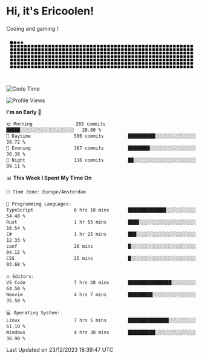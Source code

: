 # Hi, it's Ericoolen!
Coding and gaming！

<picture>
  <source media="(prefers-color-scheme: dark)" srcset="https://raw.githubusercontent.com/Eric-Song-Nop/Eric-Song-Nop/output/github-contribution-grid-snake-dark.svg">
  <source media="(prefers-color-scheme: light)" srcset="https://raw.githubusercontent.com/Eric-Song-Nop/Eric-Song-Nop/output/github-contribution-grid-snake.svg">
  <img alt="github contribution grid snake animation" src="https://raw.githubusercontent.com/Eric-Song-Nop/Eric-Song-Nop/output/github-contribution-grid-snake.svg">
</picture>

<!--START_SECTION:waka-->
![Code Time](http://img.shields.io/badge/Code%20Time-1%2C118%20hrs%2036%20mins-blue)

![Profile Views](http://img.shields.io/badge/Profile%20Views-1-blue)

**I'm an Early 🐤** 

```text
🌞 Morning                265 commits         █████░░░░░░░░░░░░░░░░░░░░   20.80 % 
🌆 Daytime                506 commits         ██████████░░░░░░░░░░░░░░░   39.72 % 
🌃 Evening                387 commits         ████████░░░░░░░░░░░░░░░░░   30.38 % 
🌙 Night                  116 commits         ██░░░░░░░░░░░░░░░░░░░░░░░   09.11 % 
```


📊 **This Week I Spent My Time On** 

```text
🕑︎ Time Zone: Europe/Amsterdam

💬 Programming Languages: 
TypeScript               6 hrs 18 mins       ██████████████░░░░░░░░░░░   54.40 % 
Rust                     1 hr 55 mins        ████░░░░░░░░░░░░░░░░░░░░░   16.54 % 
C#                       1 hr 25 mins        ███░░░░░░░░░░░░░░░░░░░░░░   12.33 % 
conf                     28 mins             █░░░░░░░░░░░░░░░░░░░░░░░░   04.12 % 
CSS                      25 mins             █░░░░░░░░░░░░░░░░░░░░░░░░   03.68 % 

🔥 Editors: 
VS Code                  7 hrs 28 mins       ████████████████░░░░░░░░░   64.50 % 
Neovim                   4 hrs 7 mins        █████████░░░░░░░░░░░░░░░░   35.50 % 

💻 Operating System: 
Linux                    7 hrs 5 mins        ███████████████░░░░░░░░░░   61.10 % 
Windows                  4 hrs 30 mins       ██████████░░░░░░░░░░░░░░░   38.90 % 
```


 Last Updated on 23/12/2023 18:39:47 UTC
<!--END_SECTION:waka-->
